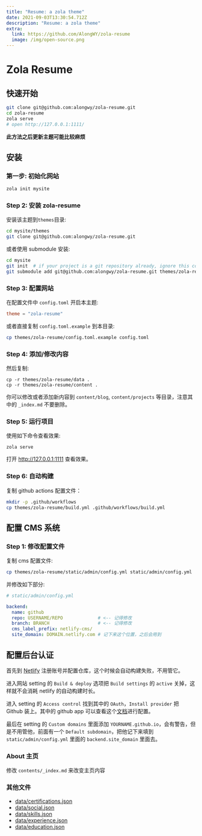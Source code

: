 ```yaml
---
title: "Resume: a zola theme"
date: 2021-09-03T13:30:54.712Z
description: "Resume: a zola theme"
extra:
  link: https://github.com/AlongWY/zola-resume
  image: /img/open-source.png
---
```

# Zola Resume


## 快速开始

```bash
git clone git@github.com:alongwy/zola-resume.git
cd zola-resume
zola serve
# open http://127.0.0.1:1111/
```

**此方法之后更新主题可能比较麻烦**

## 安装

### 第一步: 初始化网站

```bash
zola init mysite
```

### Step 2: 安装 zola-resume
安装该主题到`themes`目录:

```bash
cd mysite/themes
git clone git@github.com:alongwy/zola-resume.git
```

或者使用 submodule 安装:

```bash
cd mysite
git init  # if your project is a git repository already, ignore this command
git submodule add git@github.com:alongwy/zola-resume.git themes/zola-resume
```

### Step 3: 配置网站
在配置文件中 `config.toml` 开启本主题:

```toml
theme = "zola-resume"
```

或者直接复制 `config.toml.example` 到本目录:

```bash
cp themes/zola-resume/config.toml.example config.toml
```

### Step 4: 添加/修改内容
然后复制:

```
cp -r themes/zola-resume/data .
cp -r themes/zola-resume/content .
```

你可以修改或者添加新内容到 `content/blog`, `content/projects` 等目录，注意其中的 `_index.md` 不要删除。

### Step 5: 运行项目
使用如下命令查看效果:

```
zola serve
```

打开 http://127.0.0.1:1111 查看效果。


### Step 6: 自动构建

复制 github actions 配置文件：

```bash
mkdir -p .github/workflows
cp themes/zola-resume/build.yml .github/workflows/build.yml
```

## 配置 CMS 系统

### Step 1: 修改配置文件

复制 cms 配置文件:

```bash
cp themes/zola-resume/static/admin/config.yml static/admin/config.yml
```

并修改如下部分:

```yaml
# static/admin/config.yml

backend:
  name: github
  repo: USERNAME/REPO             # <-- 记得修改
  branch: BRANCH                  # <-- 记得修改
  cms_label_prefix: netlify-cms/
  site_domain: DOMAIN.netlify.com # 记下来这个位置，之后会用到
```

## 配置后台认证

首先到 [Netlify](https://netlify.com) 注册账号并配置仓库，这个时候会自动构建失败，不用管它。

进入网站 setting 的 `Build & deploy` 选项把 `Build settings` 的 `active` 关掉，这样就不会消耗 netlify 的自动构建时长。

进入 setting 的 `Access control` 找到其中的 `OAuth`，`Install provider` 把 Github 装上。其中的 github app 可以查看这个[文档](https://docs.netlify.com/visitor-access/oauth-provider-tokens/)进行配置。

最后在 setting 的 `Custom domains` 里面添加 `YOURNAME.github.io`，会有警告，但是不用管他，前面有一个 `Default subdomain`，把他记下来填到 `static/admin/config.yml` 里面的 `backend.site_domain` 里面去。


### About 主页
修改 `contents/_index.md` 来改变主页内容

### 其他文件

- [data/certifications.json](https://github.com/AlongWY/zola-resume/blob/main/data/certifications.json)
- [data/social.json](https://github.com/AlongWY/zola-resume/blob/main/data/social.json)
- [data/skills.json](https://github.com/AlongWY/zola-resume/blob/main/data/skills.json)
- [data/experience.json](https://github.com/AlongWY/zola-resume/blob/main/data/experience.json)
- [data/education.json](https://github.com/AlongWY/zola-resume/blob/main/data/education.json)



